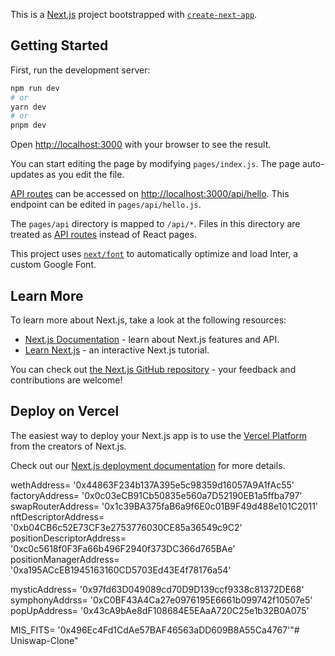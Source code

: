 This is a [Next.js](https://nextjs.org/) project bootstrapped with [`create-next-app`](https://github.com/vercel/next.js/tree/canary/packages/create-next-app).

## Getting Started

First, run the development server:

```bash
npm run dev
# or
yarn dev
# or
pnpm dev
```

Open [http://localhost:3000](http://localhost:3000) with your browser to see the result.

You can start editing the page by modifying `pages/index.js`. The page auto-updates as you edit the file.

[API routes](https://nextjs.org/docs/api-routes/introduction) can be accessed on [http://localhost:3000/api/hello](http://localhost:3000/api/hello). This endpoint can be edited in `pages/api/hello.js`.

The `pages/api` directory is mapped to `/api/*`. Files in this directory are treated as [API routes](https://nextjs.org/docs/api-routes/introduction) instead of React pages.

This project uses [`next/font`](https://nextjs.org/docs/basic-features/font-optimization) to automatically optimize and load Inter, a custom Google Font.

## Learn More

To learn more about Next.js, take a look at the following resources:

- [Next.js Documentation](https://nextjs.org/docs) - learn about Next.js features and API.
- [Learn Next.js](https://nextjs.org/learn) - an interactive Next.js tutorial.

You can check out [the Next.js GitHub repository](https://github.com/vercel/next.js/) - your feedback and contributions are welcome!

## Deploy on Vercel

The easiest way to deploy your Next.js app is to use the [Vercel Platform](https://vercel.com/new?utm_medium=default-template&filter=next.js&utm_source=create-next-app&utm_campaign=create-next-app-readme) from the creators of Next.js.

Check out our [Next.js deployment documentation](https://nextjs.org/docs/deployment) for more details.

wethAddress= '0x44863F234b137A395e5c98359d16057A9A1fAc55'
factoryAddress= '0x0c03eCB91Cb50835e560a7D52190EB1a5ffba797'
swapRouterAddress= '0x1c39BA375faB6a9f6E0c01B9F49d488e101C2011'
nftDescriptorAddress= '0xb04CB6c52E73CF3e2753776030CE85a36549c9C2'
positionDescriptorAddress= '0xc0c5618f0F3Fa66b496F2940f373DC366d765BAe'
positionManagerAddress= '0xa195ACcEB1945163160CD5703Ed43E4f78176a54'

mysticAddress= '0x97fd63D049089cd70D9D139ccf9338c81372DE68'
symphonyAddrss= '0xC0BF43A4Ca27e0976195E6661b099742f10507e5'
popUpAddress= '0x43cA9bAe8dF108684E5EAaA720C25e1b32B0A075'

MIS_FITS= '0x496Ec4Fd1CdAe57BAF46563aDD609B8A55Ca4767'"# Uniswap-Clone" 
